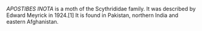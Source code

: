 _APOSTIBES INOTA_ is a moth of the Scythrididae family. It was described by Edward Meyrick in 1924.[1] It is found in Pakistan, northern India and eastern Afghanistan.
